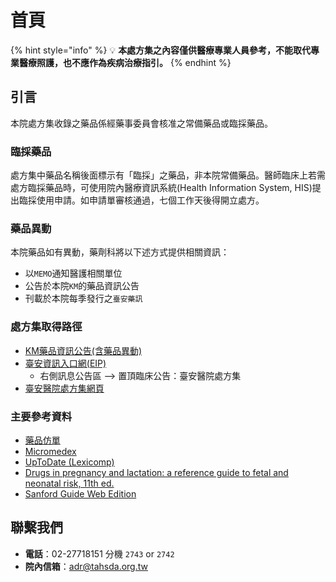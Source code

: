 # 首頁

{% hint style="info" %}
:bulb: **本處方集之內容僅供醫療專業人員參考，不能取代專業醫療照護，也不應作為疾病治療指引。**
{% endhint %}

## 引言

本院處方集收錄之藥品係經藥事委員會核准之常備藥品或臨採藥品。

### 臨採藥品

處方集中藥品名稱後面標示有「臨採」之藥品，非本院常備藥品。醫師臨床上若需處方臨採藥品時，可使用院內醫療資訊系統\(Health Information System, HIS\)提出臨採使用申請。如申請單審核通過，七個工作天後得開立處方。

### 藥品異動

本院藥品如有異動，藥劑科將以下述方式提供相關資訊：

* 以`MEMO`通知醫護相關單位
* 公告於本院`KM`的藥品資訊公告
* 刊載於本院每季發行之`臺安藥訊`

### 處方集取得路徑

* [KM藥品資訊公告\(含藥品異動\)](http://km.domain.tahsda.org.tw/KM/listfolders.aspx?uid=2429)
* [臺安資訊入口網\(EIP\)](http://portal.tahsda.org.tw/TaianPortal/)
  * 右側訊息公告區 --&gt; 置頂臨床公告：臺安醫院處方集
* [臺安醫院處方集網頁](https://shin13.gitbook.io/formulary/)

### 主要參考資料

* [藥品仿單](https://info.fda.gov.tw/MLMS/H0001.aspx)
* [Micromedex](https://www.micromedexsolutions.com/micromedex2/librarian/ssl/true)
* [UpToDate \(Lexicomp\)](https://www.uptodate.com/contents/search)
* [Drugs in pregnancy and lactation: a reference guide to fetal and neonatal risk, 11th ed.](https://erm.tahsda.org.tw/taerm/sendurl_api_v3.jsp?type=0&journal_id=10147)
* [Sanford Guide Web Edition](https://webedition.sanfordguide.com/acl_users/credentials_cookie_auth/require_login?came_from=https%3A//webedition.sanfordguide.com/en)

## 聯繫我們

* **電話**：02-27718151 分機 `2743` or `2742`
* **院內信箱**：adr@tahsda.org.tw

